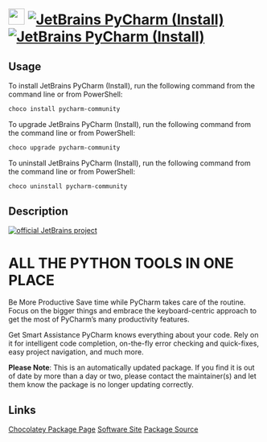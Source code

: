 ﻿# <img src="https://cdn.jsdelivr.net/gh/mkevenaar/chocolatey-packages@e2f83487f2aa24e89cc9af1ad396f7eaa4bec5bb/icons/PyCharm-community.png" width="32" height="32"/> [![JetBrains PyCharm (Install)](https://img.shields.io/chocolatey/v/pycharm-community.svg?label=JetBrains+PyCharm+(Install))](https://chocolatey.org/packages/pycharm-community) [![JetBrains PyCharm (Install)](https://img.shields.io/chocolatey/dt/pycharm-community.svg)](https://chocolatey.org/packages/pycharm-community)

## Usage
To install JetBrains PyCharm (Install), run the following command from the command line or from PowerShell:
```powershell
choco install pycharm-community
```

To upgrade JetBrains PyCharm (Install), run the following command from the command line or from PowerShell:
```powershell
choco upgrade pycharm-community
```

To uninstall JetBrains PyCharm (Install), run the following command from the command line or from PowerShell:
```powershell
choco uninstall pycharm-community
```

## Description
[![official JetBrains project](http://jb.gg/badges/official-plastic.svg)](https://confluence.jetbrains.com/display/ALL/JetBrains+on+GitHub)

# ALL THE PYTHON TOOLS IN ONE PLACE
Be More Productive
Save time while PyCharm takes care of the routine. Focus on the bigger things and embrace the keyboard-centric approach to get the most of PyCharm’s many productivity features.

Get Smart Assistance
PyCharm knows everything about your code. Rely on it for intelligent code completion, on-the-fly error checking and quick-fixes, easy project navigation, and much more.

**Please Note**: This is an automatically updated package. If you find it is
out of date by more than a day or two, please contact the maintainer(s) and
let them know the package is no longer updating correctly.



## Links
[Chocolatey Package Page](https://chocolatey.org/packages/pycharm-community)
[Software Site](http://www.jetbrains.com/pycharm/)
[Package Source](https://github.com/mkevenaar/chocolatey-packages/tree/master/automatic/pycharm-community)

